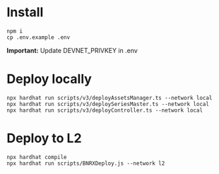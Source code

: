 # Install

```
npm i
cp .env.example .env
```

**Important:** Update DEVNET_PRIVKEY in .env

# Deploy locally

```
npx hardhat run scripts/v3/deployAssetsManager.ts --network local
npx hardhat run scripts/v3/deploySeriesMaster.ts --network local
npx hardhat run scripts/v3/deployController.ts --network local
```

# Deploy to L2

```
npx hardhat compile
npx hardhat run scripts/BNRXDeploy.js --network l2
```
